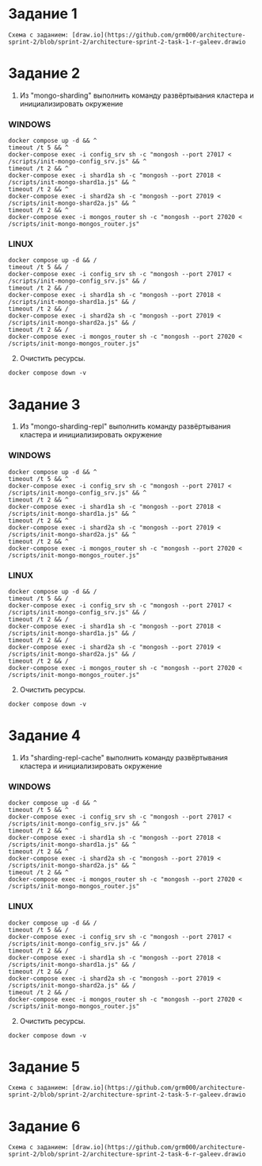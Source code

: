 # Задание 1
    Схема с заданием: [draw.io](https://github.com/grm000/architecture-sprint-2/blob/sprint-2/architecture-sprint-2-task-1-r-galeev.drawio
# Задание 2

1. Из "mongo-sharding" выполнить команду развёртывания кластера и инициализировать окружение

### WINDOWS

```shell 
docker compose up -d && ^
timeout /t 5 && ^
docker-compose exec -i config_srv sh -c "mongosh --port 27017 < /scripts/init-mongo-config_srv.js" && ^
timeout /t 2 && ^
docker-compose exec -i shard1a sh -c "mongosh --port 27018 < /scripts/init-mongo-shard1a.js" && ^
timeout /t 2 && ^
docker-compose exec -i shard2a sh -c "mongosh --port 27019 < /scripts/init-mongo-shard2a.js" && ^
timeout /t 2 && ^
docker-compose exec -i mongos_router sh -c "mongosh --port 27020 < /scripts/init-mongo-mongos_router.js"
```
### LINUX
```shell 
docker compose up -d && /
timeout /t 5 && /
docker-compose exec -i config_srv sh -c "mongosh --port 27017 < /scripts/init-mongo-config_srv.js" && /
timeout /t 2 && /
docker-compose exec -i shard1a sh -c "mongosh --port 27018 < /scripts/init-mongo-shard1a.js" && /
timeout /t 2 && /
docker-compose exec -i shard2a sh -c "mongosh --port 27019 < /scripts/init-mongo-shard2a.js" && /
timeout /t 2 && /
docker-compose exec -i mongos_router sh -c "mongosh --port 27020 < /scripts/init-mongo-mongos_router.js"
```

2. Очистить ресурсы.
```shell
docker compose down -v
```

# Задание 3

1. Из "mongo-sharding-repl" выполнить команду развёртывания кластера и инициализировать окружение

### WINDOWS

```shell 
docker compose up -d && ^
timeout /t 5 && ^
docker-compose exec -i config_srv sh -c "mongosh --port 27017 < /scripts/init-mongo-config_srv.js" && ^
timeout /t 2 && ^
docker-compose exec -i shard1a sh -c "mongosh --port 27018 < /scripts/init-mongo-shard1a.js" && ^
timeout /t 2 && ^
docker-compose exec -i shard2a sh -c "mongosh --port 27019 < /scripts/init-mongo-shard2a.js" && ^
timeout /t 2 && ^
docker-compose exec -i mongos_router sh -c "mongosh --port 27020 < /scripts/init-mongo-mongos_router.js"
```
### LINUX
```shell 
docker compose up -d && /
timeout /t 5 && /
docker-compose exec -i config_srv sh -c "mongosh --port 27017 < /scripts/init-mongo-config_srv.js" && /
timeout /t 2 && /
docker-compose exec -i shard1a sh -c "mongosh --port 27018 < /scripts/init-mongo-shard1a.js" && /
timeout /t 2 && /
docker-compose exec -i shard2a sh -c "mongosh --port 27019 < /scripts/init-mongo-shard2a.js" && /
timeout /t 2 && /
docker-compose exec -i mongos_router sh -c "mongosh --port 27020 < /scripts/init-mongo-mongos_router.js"
```

2. Очистить ресурсы.

```shell
docker compose down -v
```

# Задание 4

1. Из "sharding-repl-cache" выполнить команду развёртывания кластера и инициализировать окружение

### WINDOWS

```shell 
docker compose up -d && ^
timeout /t 5 && ^
docker-compose exec -i config_srv sh -c "mongosh --port 27017 < /scripts/init-mongo-config_srv.js" && ^
timeout /t 2 && ^
docker-compose exec -i shard1a sh -c "mongosh --port 27018 < /scripts/init-mongo-shard1a.js" && ^
timeout /t 2 && ^
docker-compose exec -i shard2a sh -c "mongosh --port 27019 < /scripts/init-mongo-shard2a.js" && ^
timeout /t 2 && ^
docker-compose exec -i mongos_router sh -c "mongosh --port 27020 < /scripts/init-mongo-mongos_router.js"
```

### LINUX
```shell 
docker compose up -d && /
timeout /t 5 && /
docker-compose exec -i config_srv sh -c "mongosh --port 27017 < /scripts/init-mongo-config_srv.js" && /
timeout /t 2 && /
docker-compose exec -i shard1a sh -c "mongosh --port 27018 < /scripts/init-mongo-shard1a.js" && /
timeout /t 2 && /
docker-compose exec -i shard2a sh -c "mongosh --port 27019 < /scripts/init-mongo-shard2a.js" && /
timeout /t 2 && /
docker-compose exec -i mongos_router sh -c "mongosh --port 27020 < /scripts/init-mongo-mongos_router.js"
```

2. Очистить ресурсы.

```shell
docker compose down -v
```
# Задание 5
    Схема с заданием: [draw.io](https://github.com/grm000/architecture-sprint-2/blob/sprint-2/architecture-sprint-2-task-5-r-galeev.drawio
# Задание 6
    Схема с заданием: [draw.io](https://github.com/grm000/architecture-sprint-2/blob/sprint-2/architecture-sprint-2-task-6-r-galeev.drawio